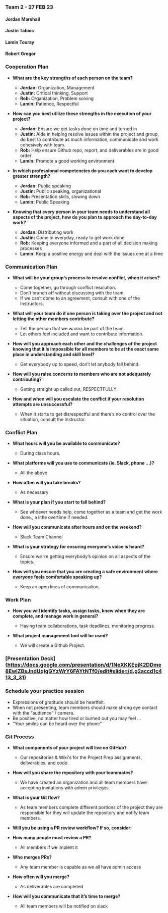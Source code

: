 ### Team 2 - 27 FEB 23
#### Jordan Marshall
#### Justin Tabios
#### Lamin Touray
#### Robert Gregor
    
### **Cooperation Plan**

- **What are the key strengths of each person on the team?**
    - **Jordan:** Organization, Management 
    - **Justin:** Critical thinking, Support
    - **Rob:** Organization, Problem solving
    - **Lamin:** Patience, Respectful

- **How can you best utilize these strengths in the execution of your project?**
    - **Jordan:** Ensure we get tasks done on time and turned in
    - **Justin:** Aide in helping resolve issues within the project and group, do best to contribute as much information, communicate and work cohesively with team. 
    - **Rob:** Help ensure Github repo, report, and deliverables are in good order
    - **Lamin:** Promote a good working environment

- **In which professional competencies do you each want to develop greater strength?**
    - **Jordan:** Public speaking
    - **Justin:** Public speaking, organizational 
    - **Rob:** Presentation skills, slowing down
    - **Lamin:** Public Speaking

- **Knowing that every person in your team needs to understand all aspects of the project, how do you plan to approach the day-to-day work?**
    - **Jordan:** Distributing work 
    - **Justin:** Come in everyday, ready to get work done
    - **Rob:** Keeping everyone informed and a part of all decision making processes
    - **Lamin:** Keep a positive energy and deal with the issues one at a time

### **Communication Plan**

- **What will be your group’s process to resolve conflict, when it arises?**
    - Come together, go through conflict resolution.
    - Don’t branch off without discussing with the team.
    - If we can’t come to an agreement, consult with one of the Instructors.

- **What will your team do if one person is taking over the project and not letting the other members contribute?**
    - Tell the person that we wanna be part of the team.
    - Let others feel included and want to contribute information.

- **How will you approach each other and the challenges of the project knowing that it is impossible for all members to be at the exact same place in understanding and skill level?**
    - Get everybody up to speed, don’t let anybody fall behind.  

- **How will you raise concerns to members who are not adequately contributing?**
    - Getting straight up called out, RESPECTFULLY. 
    
- **How and when will you escalate the conflict if your resolution attempts are unsuccessful?**
    - When it starts to get disrespectful and there’s no control over the situation, consult the Instructor.

### **Conflict Plan**

- **What hours will you be available to communicate?**
    - During class hours.

- **What platforms will you use to communicate (ie. Slack, phone …)?**
    - All the above

- **How often will you take breaks?**
    - As necessary

- **What is your plan if you start to fall behind?**
    - See whoever needs help, come together as a team and get the work done., a little overtime if needed. 
    
- **How will you communicate after hours and on the weekend?**
    - Slack Team Channel

- **What is your strategy for ensuring everyone’s voice is heard?**
    - Ensure we ‘re getting everybody’s opinion on all aspects of the topics.
    
- **How will you ensure that you are creating a safe environment where everyone feels comfortable speaking up?**
    - Keep an open lines of communication.

### **Work Plan**

- **How you will identify tasks, assign tasks, know when they are complete, and manage work in general?**
    - Having team collaborations, task deadlines, monitoring progress.

- **What project management tool will be used?**
    - We will create a Github Project.

### **[Presentation Deck]** (https://docs.google.com/presentation/d/1NeXKKEpjK2DDme8EwlZBsJndUqIgGYzWrY6FAYtNTf0/edit#slide=id.g2accd1c413_3_31)

### **Schedule your practice session**

- Expressions of gratitude should be heartfelt.
- When not presenting, team members should make strong eye contact with the “audience” / camera.
- Be positive, no matter how tired or burned out you may feel …
- “Your smiles can be heard over the phone”

### **Git Process**

- **What components of your project will live on GitHub?**
    -  Our repositories & Wiki's for the Project Prep assignments, deliverables, and code.

- **How will you share the repository with your teammates?**
    - We have created an organization and all team members have accepting invitations with admin privileges.

- **What is your Git flow?**
    - As team members complete different portions of the project they are responsible for they will update the repository and notify team members.

- **Will you be using a PR review workflow? If so, consider:**
- **How many people must review a PR?**
    - All members if we implent it
- **Who merges PRs?**
    - Any team member is capable as we all have admin access
- **How often will you merge?**
    - As deliverables are completed
- **How will you communicate that it’s time to merge?**
    - All team members will be notified on slack
